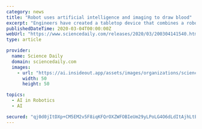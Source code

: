 ```yaml
---
category: news
title: "Robot uses artificial intelligence and imaging to draw blood"
excerpt: "Engineers have created a tabletop device that combines a robot, artificial intelligence and near-infrared and ultrasound imaging to draw blood or insert catheters to deliver fluids and drugs."
publishedDateTime: 2020-03-04T00:00:00Z
webUrl: "https://www.sciencedaily.com/releases/2020/03/200304141540.htm"
type: article

provider:
  name: Science Daily
  domain: sciencedaily.com
  images:
    - url: "https://ai.insideout.app/assets/images/organizations/sciencedaily.com-50x50.jpg"
      width: 50
      height: 50

topics:
  - AI in Robotics
  - AI

secured: "qj0d0jItDXp+CM5EM2v5F8iqKFQrOXZWFOBIeUm29yLPoLG4O6dLdItAjhLtEbv41u0JNbxr05atz2Md+qQMPs3t7PljcohN5/btjBUYatbIqq0BQ+3KrpMh+Sdh4Ea60gIBtVuTB3mocK8sn/psAsQR1xwQIfxrEdJ6Lgd5yWXtfu95tnVrIs52qv5XhUPWe28X6jdA/9AKwtv1+2QxDtWdebvpLuh6ZdSoVURaMY0Z60UAN0iXIpoTrCN1jzcgCcEsNoHPkk6Vd6qy88kYWlIhads7Jd7/wRHL/DLUV+XA7kT7ymD1aGWqKw7YCrVk;Cfz1VWM7XUqv/j3HTN7dtA=="
---
```


